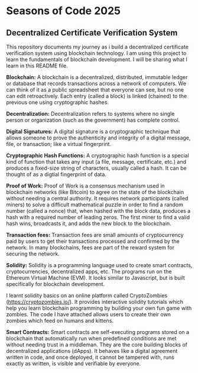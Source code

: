 # Seasons of Code 2025
## Decentralized Certificate Verification System


This repository documents my journey as i build a decentralized certificate verification system using blockchain technology. I am using this project to learn the fundamentals of blockchain development. I will be sharing what I learn in this README file.


**Blockchain:** A blockchain is a decentralized, distributed, immutable ledger or database that records transactions across a network of computers. We can think of it as a public spreadsheet that everyone can see, but no one can edit retroactively. Each entry (called a block) is linked (chained) to the previous one using cryptographic hashes.

**Decentralization:** Decentralization refers to systems where no single person or organization (such as the government) has complete control.

**Digital Signatures:** A digital signature is a cryptographic technique that allows someone to prove the authenticity and integrity of a digital message, file, or transaction; like a virtual fingerprint.

**Cryptographic Hash Functions:** A cryptographic hash function is a special kind of function that takes any input (a file, message, certificate, etc.) and produces a fixed-size string of characters, usually called a hash. It can be thought of as a digtial fingerprint of data.

**Proof of Work:** Proof of Work is a consensus mechanism used in blockchain networks (like Bitcoin) to agree on the state of the blockchain without needing a central authority. It requires network participants (called miners) to solve a difficult mathematical puzzle in order to find a random number (called a nonce) that, when hashed with the block data, produces a hash with a required number of leading zeros. The first miner to find a valid hash wins, broadcasts it, and adds the new block to the blockchain.

**Transaction fees:** Transaction fees are small amounts of cryptocurrency paid by users to get their transactions processed and confirmed by the network. In many blockchains, fees are part of the reward system for securing the network.

**Solidity:** Solidity is a programming language used to create smart contracts, cryptocurrencies, decentralized apps, etc. The programs run on the Ethereum Virtual Machine (EVM). It looks similar to Javascript, but is built specifically for blockchain development.

I learnt solidity basics on an online platform called CryptoZombies (https://cryptozombies.io/). It provides interactive solidity tutorials which help you learn blockchain programming by building your own fun game with zombies. 
The code I have attached allows users to create their own zombies which feed on humans and kittens.

**Smart Contracts:** Smart contracts are self-executing programs stored on a blockchain that automatically run when predefined conditions are met without needing trust in a middleman. They are the core building blocks of decentralized applications (dApps). It behaves like a digital agreement written in code, and once deployed, it cannot be tampered with, runs exactly as written, is visible and verifiable by everyone.
